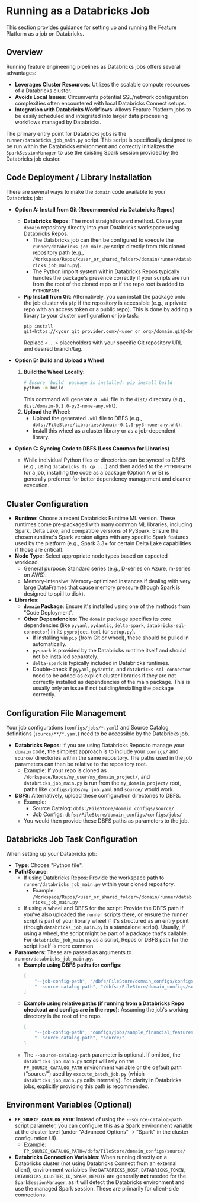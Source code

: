 # Running as a Databricks Job

This section provides guidance for setting up and running the Feature Platform as a job on Databricks.

## Overview

Running feature engineering pipelines as Databricks jobs offers several advantages:
*   **Leverages Cluster Resources**: Utilizes the scalable compute resources of a Databricks cluster.
*   **Avoids Local Issues**: Circumvents potential SSL/network configuration complexities often encountered with local Databricks Connect setups.
*   **Integration with Databricks Workflows**: Allows Feature Platform jobs to be easily scheduled and integrated into larger data processing workflows managed by Databricks.

The primary entry point for Databricks jobs is the `runner/databricks_job_main.py` script. This script is specifically designed to be run within the Databricks environment and correctly initializes the `SparkSessionManager` to use the existing Spark session provided by the Databricks job cluster.

## Code Deployment / Library Installation

There are several ways to make the `domain` code available to your Databricks job:

*   **Option A: Install from Git (Recommended via Databricks Repos)**
    *   **Databricks Repos**: The most straightforward method. Clone your `domain` repository directly into your Databricks workspace using Databricks Repos.
        *   The Databricks job can then be configured to execute the `runner/databricks_job_main.py` script directly from this cloned repository path (e.g., `/Workspace/Repos/<user_or_shared_folder>/domain/runner/databricks_job_main.py`).
        *   The Python import system within Databricks Repos typically handles the package's presence correctly if your scripts are run from the root of the cloned repo or if the repo root is added to `PYTHONPATH`.
    *   **Pip Install from Git**: Alternatively, you can install the package onto the job cluster via `pip` if the repository is accessible (e.g., a private repo with an access token or a public repo). This is done by adding a library to your cluster configuration or job task:
        ```
        pip install git+https://<your_git_provider.com>/<user_or_org>/domain.git@<branch_or_tag>#egg=domain
        ```
        Replace `<...>` placeholders with your specific Git repository URL and desired branch/tag.

*   **Option B: Build and Upload a Wheel**
    1.  **Build the Wheel Locally**:
        ```bash
        # Ensure 'build' package is installed: pip install build
        python -m build
        ```
        This command will generate a `.whl` file in the `dist/` directory (e.g., `dist/domain-0.1.0-py3-none-any.whl`).
    2.  **Upload the Wheel**:
        *   Upload the generated `.whl` file to DBFS (e.g., `dbfs:/FileStore/libraries/domain-0.1.0-py3-none-any.whl`).
        *   Install this wheel as a cluster library or as a job-dependent library.

*   **Option C: Syncing Code to DBFS (Less Common for Libraries)**
    *   While individual Python files or directories can be synced to DBFS (e.g., using `databricks fs cp ...`) and then added to the `PYTHONPATH` for a job, installing the code as a package (Option A or B) is generally preferred for better dependency management and cleaner execution.

## Cluster Configuration

*   **Runtime**: Choose a recent Databricks Runtime ML version. These runtimes come pre-packaged with many common ML libraries, including Spark, Delta Lake, and compatible versions of PySpark. Ensure the chosen runtime's Spark version aligns with any specific Spark features used by the platform (e.g., Spark 3.3+ for certain Delta Lake capabilities if those are critical).
*   **Node Type**: Select appropriate node types based on expected workload.
    *   General purpose: Standard series (e.g., D-series on Azure, m-series on AWS).
    *   Memory-intensive: Memory-optimized instances if dealing with very large DataFrames that cause memory pressure (though Spark is designed to spill to disk).
*   **Libraries**:
    *   **`domain` Package**: Ensure it's installed using one of the methods from "Code Deployment".
    *   **Other Dependencies**: The `domain` package specifies its core dependencies (like `pyyaml`, `pydantic`, `delta-spark`, `databricks-sql-connector`) in its `pyproject.toml` (or `setup.py`).
        *   If installing via `pip` (from Git or wheel), these should be pulled in automatically.
        *   `pyspark` is provided by the Databricks runtime itself and should not be installed separately.
        *   `delta-spark` is typically included in Databricks runtimes.
        *   Double-check if `pyyaml`, `pydantic`, and `databricks-sql-connector` need to be added as explicit cluster libraries if they are not correctly installed as dependencies of the main package. This is usually only an issue if not building/installing the package correctly.

## Configuration File Management

Your job configurations (`configs/jobs/*.yaml`) and Source Catalog definitions (`source/**/*.yaml`) need to be accessible by the Databricks job.

*   **Databricks Repos**: If you are using Databricks Repos to manage your `domain` code, the simplest approach is to include your `configs/` and `source/` directories within the same repository. The paths used in the job parameters can then be relative to the repository root.
    *   Example: If your repo is cloned as `/Workspace/Repos/my_user/my_domain_project/`, and `databricks_job_main.py` is run from the `my_domain_project/` root, paths like `configs/jobs/my_job.yaml` and `source/` would work.
*   **DBFS**: Alternatively, upload these configuration directories to DBFS.
    *   Example:
        *   Source Catalog: `dbfs:/FileStore/domain_configs/source/`
        *   Job Configs: `dbfs:/FileStore/domain_configs/configs/jobs/`
    *   You would then provide these DBFS paths as parameters to the job.

## Databricks Job Task Configuration

When setting up your Databricks job:

*   **Type**: Choose "Python file".
*   **Path/Source**:
    *   If using Databricks Repos: Provide the workspace path to `runner/databricks_job_main.py` within your cloned repository.
        *   Example: `/Workspace/Repos/<user_or_shared_folder>/domain/runner/databricks_job_main.py`
    *   If using a wheel and DBFS for the script: Provide the DBFS path if you've also uploaded the `runner` scripts there, or ensure the runner script is part of your library wheel if it's structured as an entry point (though `databricks_job_main.py` is a standalone script). Usually, if using a wheel, the script might be part of a package that's callable. For `databricks_job_main.py` as a script, Repos or DBFS path for the script itself is more common.
*   **Parameters**: These are passed as arguments to `runner/databricks_job_main.py`.
    *   **Example using DBFS paths for configs**:
        ```json
        [
            "--job-config-path", "/dbfs/FileStore/domain_configs/configs/jobs/sample_financial_features_job.yaml",
            "--source-catalog-path", "/dbfs:/FileStore/domain_configs/source/"
        ]
        ```
    *   **Example using relative paths (if running from a Databricks Repo checkout and configs are in the repo)**: Assuming the job's working directory is the root of the repo.
        ```json
        [
            "--job-config-path", "configs/jobs/sample_financial_features_job.yaml",
            "--source-catalog-path", "source/"
        ]
        ```
    *   The `--source-catalog-path` parameter is optional. If omitted, the `databricks_job_main.py` script will rely on the `FP_SOURCE_CATALOG_PATH` environment variable or the default path ("source/") used by `execute_batch_job.py` (which `databricks_job_main.py` calls internally). For clarity in Databricks jobs, explicitly providing this path is recommended.

## Environment Variables (Optional)

*   **`FP_SOURCE_CATALOG_PATH`**: Instead of using the `--source-catalog-path` script parameter, you can configure this as a Spark environment variable at the cluster level (under "Advanced Options" -> "Spark" in the cluster configuration UI).
    *   Example: `FP_SOURCE_CATALOG_PATH=/dbfs/FileStore/domain_configs/source/`
*   **Databricks Connection Variables**: When running directly on a Databricks cluster (not using Databricks Connect from an external client), environment variables like `DATABRICKS_HOST`, `DATABRICKS_TOKEN`, `DATABRICKS_CLUSTER_ID`, `SPARK_REMOTE` are generally **not** needed for the `SparkSessionManager`, as it will detect the Databricks environment and use the managed Spark session. These are primarily for client-side connections.
```
